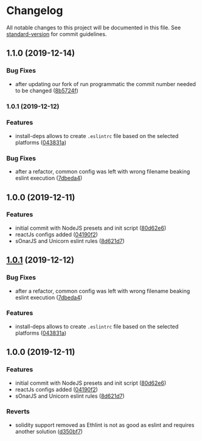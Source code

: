 # Changelog

All notable changes to this project will be documented in this file. See [standard-version](https://github.com/conventional-changelog/standard-version) for commit guidelines.

## 1.1.0 (2019-12-14)


### Bug Fixes

* after updating our fork of run programmatic the commit number needed to be changed ([8b5724f](https://gitlab.com/atixlabs/eslint-config/commit/8b5724fd55e8d9426d873e7b508799f5759e0e48))

### 1.0.1 (2019-12-12)


### Features

* install-deps allows to create `.eslintrc` file based on the selected platforms ([043831a](https://gitlab.com/atixlabs/eslint-config/commit/043831ac395dab8e629eea4f6589d44ce51d89c0))


### Bug Fixes

* after a refactor, common config was left with wrong filename beaking eslint execution ([7dbeda4](https://gitlab.com/atixlabs/eslint-config/commit/7dbeda42b323a1803959c24f377f14074da203c2))

## 1.0.0 (2019-12-11)


### Features

* initial commit with NodeJS presets and init script ([80d62e6](https://gitlab.com/atixlabs/eslint-config/commit/80d62e645bf6a76cdbbfeb623b020fe1376bec50))
* reactJs configs added ([04190f2](https://gitlab.com/atixlabs/eslint-config/commit/04190f20c1628292f019868abb7492960c20de00))
* sOnarJS and Unicorn eslint rules ([8d621d7](https://gitlab.com/atixlabs/eslint-config/commit/8d621d7a91a68909d7b0413e94b85d5e0ebe5ac1))

## [1.0.1](https://gitlab.com/atixlabs/eslint-config/compare/1.0.0...1.0.1) (2019-12-12)

### Bug Fixes

* after a refactor, common config was left with wrong filename beaking eslint execution ([7dbeda4](https://gitlab.com/atixlabs/eslint-config/commit/7dbeda4))

### Features

* install-deps allows to create `.eslintrc` file based on the selected platforms ([043831a](https://gitlab.com/atixlabs/eslint-config/commit/043831a))

## 1.0.0 (2019-12-11)

### Features

* initial commit with NodeJS presets and init script ([80d62e6](https://gitlab.com/atixlabs/eslint-config/commit/80d62e6))
* reactJs configs added ([04190f2](https://gitlab.com/atixlabs/eslint-config/commit/04190f2))
* sOnarJS and Unicorn eslint rules ([8d621d7](https://gitlab.com/atixlabs/eslint-config/commit/8d621d7))


### Reverts

* solidity support removed as Ethlint is not as good as eslint and requires another solution ([d350bf7](https://gitlab.com/atixlabs/eslint-config/commit/d350bf7))